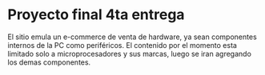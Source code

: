 # Proyecto final 4ta entrega

El sitio emula un e-commerce de venta de hardware, ya sean componentes internos de la PC como periféricos.
El contenido por el momento esta limitado solo a microprocesadores y sus marcas, luego se iran agregando los demas componentes.
